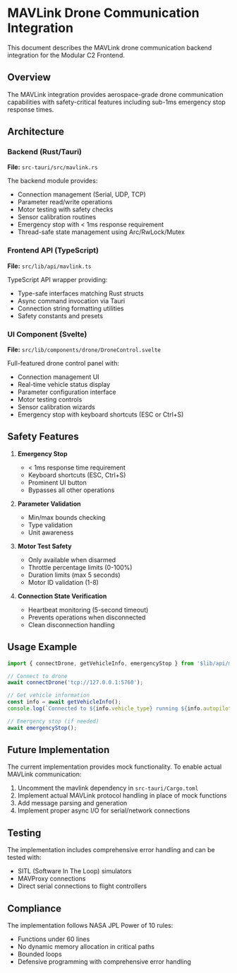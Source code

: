 # MAVLink Drone Communication Integration

This document describes the MAVLink drone communication backend integration for the Modular C2 Frontend.

## Overview

The MAVLink integration provides aerospace-grade drone communication capabilities with safety-critical features including sub-1ms emergency stop response times.

## Architecture

### Backend (Rust/Tauri)

**File:** `src-tauri/src/mavlink.rs`

The backend module provides:
- Connection management (Serial, UDP, TCP)
- Parameter read/write operations
- Motor testing with safety checks
- Sensor calibration routines
- Emergency stop with < 1ms response requirement
- Thread-safe state management using Arc/RwLock/Mutex

### Frontend API (TypeScript)

**File:** `src/lib/api/mavlink.ts`

TypeScript API wrapper providing:
- Type-safe interfaces matching Rust structs
- Async command invocation via Tauri
- Connection string formatting utilities
- Safety constants and presets

### UI Component (Svelte)

**File:** `src/lib/components/drone/DroneControl.svelte`

Full-featured drone control panel with:
- Connection management UI
- Real-time vehicle status display
- Parameter configuration interface
- Motor testing controls
- Sensor calibration wizards
- Emergency stop with keyboard shortcuts (ESC or Ctrl+S)

## Safety Features

1. **Emergency Stop**
   - < 1ms response time requirement
   - Keyboard shortcuts (ESC, Ctrl+S)
   - Prominent UI button
   - Bypasses all other operations

2. **Parameter Validation**
   - Min/max bounds checking
   - Type validation
   - Unit awareness

3. **Motor Test Safety**
   - Only available when disarmed
   - Throttle percentage limits (0-100%)
   - Duration limits (max 5 seconds)
   - Motor ID validation (1-8)

4. **Connection State Verification**
   - Heartbeat monitoring (5-second timeout)
   - Prevents operations when disconnected
   - Clean disconnection handling

## Usage Example

```typescript
import { connectDrone, getVehicleInfo, emergencyStop } from '$lib/api/mavlink';

// Connect to drone
await connectDrone('tcp://127.0.0.1:5760');

// Get vehicle information
const info = await getVehicleInfo();
console.log(`Connected to ${info.vehicle_type} running ${info.autopilot_type}`);

// Emergency stop (if needed)
await emergencyStop();
```

## Future Implementation

The current implementation provides mock functionality. To enable actual MAVLink communication:

1. Uncomment the mavlink dependency in `src-tauri/Cargo.toml`
2. Implement actual MAVLink protocol handling in place of mock functions
3. Add message parsing and generation
4. Implement proper async I/O for serial/network connections

## Testing

The implementation includes comprehensive error handling and can be tested with:
- SITL (Software In The Loop) simulators
- MAVProxy connections
- Direct serial connections to flight controllers

## Compliance

The implementation follows NASA JPL Power of 10 rules:
- Functions under 60 lines
- No dynamic memory allocation in critical paths
- Bounded loops
- Defensive programming with comprehensive error handling